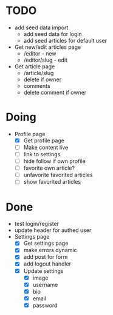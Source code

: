 # TODO

- add seed data import
  - add seed data for login
  - add seed articles for default user
- Get new/edit articles page
  - /editor - new
  - /editor/slug - edit
- Get article page
  - /article/slug
  - delete if owner
  - comments
  - delete comment if owner

# Doing

- Profile page
  - [x] Get profile page
  - [ ] Make content live
  - [ ] link to settings
  - [ ] hide follow if own profile
  - [ ] favorite own article?
  - [ ] unfavorite favorited articles
  - [ ] show favorited articles

# Done

- test login/register
- update header for authed user
- Settings page
  - [x] Get settings page
  - [x] make errors dynamic
  - [x] add post for form
  - [x] add logout handler
  - [x] Update settings
    - [x] image
    - [x] username
    - [x] bio
    - [x] email
    - [x] password
